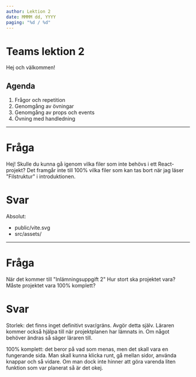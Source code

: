 ```yaml
---
author: Lektion 2
date: MMMM dd, YYYY
paging: "%d / %d"
---
```


# Teams lektion 2

Hej och välkommen!

## Agenda

1. Frågor och repetition
2. Genomgång av övningar
3. Genomgång av props och events
4. Övning med handledning

---

# Fråga

Hej! Skulle du kunna gå igenom vilka filer som inte behövs i ett React-projekt? Det framgår inte till 100% vilka filer som kan tas bort när jag läser "Filstruktur" i introduktionen.

# Svar

Absolut:

- public/vite.svg
- src/assets/

---

# Fråga

När det kommer till "Inlämningsuppgift 2"
Hur stort ska projektet vara?
Måste projektet vara 100% komplett?

# Svar

Storlek: det finns inget definitivt svar/gräns. Avgör detta själv. Läraren kommer också hjälpa till när projektplanen har lämnats in. Om något behöver ändras så säger läraren till.

100% komplett: det beror på vad som menas, men det skall vara en fungerande sida. Man skall kunna klicka runt, gå mellan sidor, använda knappar och så vidare. Om man dock inte hinner att göra varenda liten funktion som var planerat så är det okej. 

